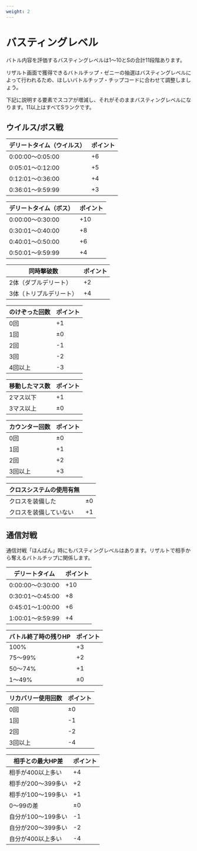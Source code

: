 ```yaml
---
weight: 2
---
```


# バスティングレベル

バトル内容を評価するバスティングレベルは1～10とSの合計11段階あります。

リザルト画面で獲得できるバトルチップ・ゼニーの抽選はバスティングレベルによって行われるため、ほしいバトルチップ・チップコードに合わせて調整しましょう。

下記に説明する要素でスコアが増減し、それがそのままバスティングレベルになります。11以上はすべてSランクです。

## ウイルス/ボス戦

| デリートタイム（ウイルス） | ポイント |
| -------------------------- | -------- |
| 0:00:00～0:05:00           | +6       |
| 0:05:01～0:12:00           | +5       |
| 0:12:01～0:36:00           | +4       |
| 0:36:01～9:59:99           | +3       |

| デリートタイム（ボス） | ポイント |
| ---------------------- | -------- |
| 0:00:00～0:30:00       | +10      |
| 0:30:01～0:40:00       | +8       |
| 0:40:01～0:50:00       | +6       |
| 0:50:01～9:59:99       | +4       |

| 同時撃破数              | ポイント |
| ----------------------- | -------- |
| 2体（ダブルデリート）   | +2       |
| 3体（トリプルデリート） | +4       |

| のけぞった回数 | ポイント |
| -------------- | -------- |
| 0回            | +1       |
| 1回            | ±0       |
| 2回            | -1       |
| 3回            | -2       |
| 4回以上        | -3       |

| 移動したマス数 | ポイント |
| -------------- | -------- |
| 2マス以下      | +1       |
| 3マス以上      | ±0       |

| カウンター回数 | ポイント |
| -------------- | -------- |
| 0回            | ±0       |
| 1回            | +1       |
| 2回            | +2       |
| 3回以上        | +3       |

| クロスシステムの使用有無 |      |
| ------------------------ | ---- |
| クロスを装備した         | ±0   |
| クロスを装備していない   | +1   |

## 通信対戦

通信対戦「ほんばん」時にもバスティングレベルはあります。リザルトで相手から奪えるバトルチップに関係します。

| デリートタイム   | ポイント |
| ---------------- | -------- |
| 0:00:00～0:30:00 | +10      |
| 0:30:01～0:45:00 | +8       |
| 0:45:01～1:00:00 | +6       |
| 1:00:01～9:59:99 | +4       |

| バトル終了時の残りHP | ポイント |
| -------------------- | -------- |
| 100%                 | +3       |
| 75～99%              | +2       |
| 50～74%              | +1       |
| 1～49%               | ±0       |

| リカバリー使用回数 | ポイント |
| ------------------ | -------- |
| 0回                | ±0       |
| 1回                | -1       |
| 2回                | -2       |
| 3回以上            | -4       |

| 相手との最大HP差   | ポイント |
| ------------------ | -------- |
| 相手が400以上多い  | +4       |
| 相手が200～399多い | +2       |
| 相手が100～199多い | +1       |
| 0～99の差          | ±0       |
| 自分が100～199多い | -1       |
| 自分が200～399多い | -2       |
| 自分が400以上多い  | -4       |

